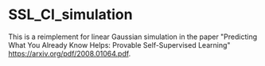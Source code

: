 # SSL_CI_simulation

This is a reimplement for linear Gaussian simulation in the paper "Predicting What You Already Know Helps: Provable Self-Supervised Learning" https://arxiv.org/pdf/2008.01064.pdf.
